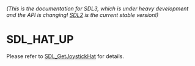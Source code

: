 ###### (This is the documentation for SDL3, which is under heavy development and the API is changing! [SDL2](https://wiki.libsdl.org/SDL2/) is the current stable version!)
# SDL_HAT_UP

Please refer to [SDL_GetJoystickHat](SDL_GetJoystickHat) for details.


